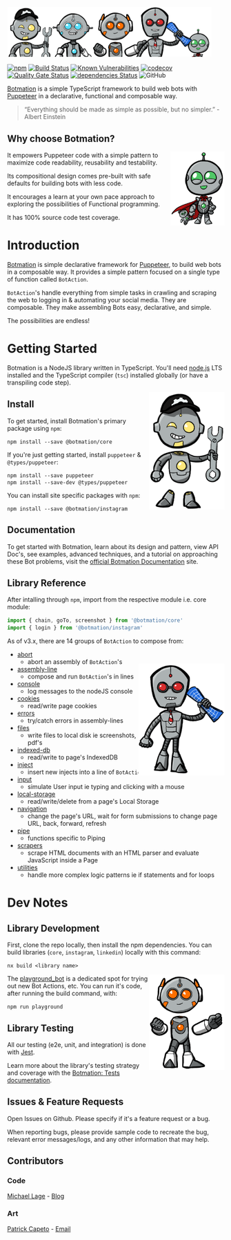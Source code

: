 <img src="https://raw.githubusercontent.com/mrWh1te/Botmation/master/assets/art/banner/1556x379v2.png" alt="Botmation Crew" width="474">

[![npm](https://img.shields.io/npm/v/botmation)](https://www.npmjs.com/package/botmation)
[![Build Status](https://travis-ci.com/mrWh1te/Botmation.svg?branch=master)](https://travis-ci.com/mrWh1te/Botmation)
[![Known Vulnerabilities](https://snyk.io/test/github/mrWh1te/Botmation/badge.svg?targetFile=package.json)](https://snyk.io/test/github/mrWh1te/Botmation?targetFile=package.json)
[![codecov](https://img.shields.io/codecov/c/github/mrWh1te/Botmation/master?label=codecov)](https://codecov.io/gh/mrWh1te/Botmation)
[![Quality Gate Status](https://sonarcloud.io/api/project_badges/measure?project=mrWh1te_Botmation&metric=alert_status)](https://sonarcloud.io/dashboard?id=mrWh1te_Botmation)
[![dependencies Status](https://david-dm.org/mrWh1te/Botmation/status.svg)](https://david-dm.org/mrWh1te/Botmation)
![GitHub](https://img.shields.io/github/license/mrWh1te/Botmation)

[Botmation](https://botmation.dev) is a simple TypeScript framework to build web bots with [Puppeteer](https://github.com/puppeteer/puppeteer) in a declarative, functional and composable way.

> “Everything should be made as simple as possible, but no simpler.” - Albert Einstein

Why choose Botmation?
---------------------

<img alt="Baby Bot" src="https://raw.githubusercontent.com/mrWh1te/Botmation/master/assets/art/baby_bot.PNG" width="125" align="right">

It empowers Puppeteer code with a simple pattern to maximize code readability, reusability and testability.

Its compositional design comes pre-built with safe defaults for building bots with less code.

It encourages a learn at your own pace approach to exploring the possibilities of Functional programming.

It has 100% source code test coverage.

# Introduction

[Botmation](https://botmation.dev) is simple declarative framework for [Puppeteer](https://github.com/puppeteer/puppeteer), to build web bots in a composable way. It provides a simple pattern focused on a single type of function called `BotAction`. 

`BotAction`'s handle everything from simple tasks in crawling and scraping the web to logging in & automating your social media. They are composable. They make assembling Bots easy, declarative, and simple.

The possibilities are endless!

# Getting Started

Botmation is a NodeJS library written in TypeScript. You'll need [node.js](http://nodejs.org/) LTS installed and the TypeScript compiler (`tsc`) installed globally (or have a transpiling code step).

<img alt="Yellow Bot" src="https://raw.githubusercontent.com/mrWh1te/Botmation/master/assets/art/yellow_bot.PNG" width="175" align="right">

Install
-------

To get started, install Botmation's primary package using `npm`:

    npm install --save @botmation/core

If you're just getting started, install `puppeteer` & `@types/puppeteer`:

    npm install --save puppeteer 
    npm install --save-dev @types/puppeteer

You can install site specific packages with `npm`:

    npm install --save @botmation/instagram

Documentation
-------------

To get started with Botmation, learn about its design and pattern, view API Doc's, see examples, advanced techniques, and a tutorial on approaching these Bot problems, visit the [official Botmation Documentation](https://botmation.dev) site.

Library Reference
-----------------

After intalling through `npm`, import from the respective module i.e. core module:
```javascript
import { chain, goTo, screenshot } from '@botmation/core'
import { login } from '@botmation/instagram'
```

As of v3.x, there are 14 groups of `BotAction` to compose from: 

<img alt="Leader Bot" src="https://raw.githubusercontent.com/mrWh1te/Botmation/master/assets/art/red_bot.PNG" width="200" align="right" style="position: relative;top: 30px;">

 - [abort](https://www.botmation.dev/api/abort)
    - abort an assembly of `BotAction`'s
 - [assembly-line](https://www.botmation.dev/api/assembly-lines)
    - compose and run `BotAction`'s in lines
 - [console](https://www.botmation.dev/api/console)
    - log messages to the nodeJS console
 - [cookies](https://www.botmation.dev/api/cookies)
    - read/write page cookies
 - [errors](https://www.botmation.dev/api/errors)
    - try/catch errors in assembly-lines
 - [files](https://www.botmation.dev/api/files)
    - write files to local disk ie screenshots, pdf's
 - [indexed-db](https://www.botmation.dev/api/indexed-db)
    - read/write to page's IndexedDB
 - [inject](https://www.botmation.dev/api/inject)
    - insert new injects into a line of `BotAction`'s
 - [input](https://www.botmation.dev/api/input)
    - simulate User input ie typing and clicking with a mouse
 - [local-storage](https://www.botmation.dev/api/local-storage)
    - read/write/delete from a page's Local Storage
 - [navigation](https://www.botmation.dev/api/navigation)
    - change the page's URL, wait for form submissions to change page URL, back, forward, refresh
 - [pipe](https://www.botmation.dev/api/pipe)
    - functions specific to Piping
 - [scrapers](https://www.botmation.dev/api/scrapers)
    - scrape HTML documents with an HTML parser and evaluate JavaScript inside a Page
 - [utilities](https://www.botmation.dev/api/utilties)
    - handle more complex logic patterns ie if statements and for loops

# Dev Notes

Library Development
-------------------

First, clone the repo locally, then install the npm dependencies. You can build libraries (`core`, `instagram`, `linkedin`) locally with this command:
```
nx build <library name>
```

<img alt="Orange Bot" src="https://raw.githubusercontent.com/mrWh1te/Botmation/master/assets/art/orange_bot.PNG" width="175" align="right">

The [playground_bot](/src/playground_bot.ts) is a dedicated spot for trying out new Bot Actions, etc. You can run it's code, after running the build command, with:

```
npm run playground
```

Library Testing
---------------

All our testing (e2e, unit, and integration) is done with [Jest](https://jestjs.io/).

Learn more about the library's testing strategy and coverage with the [Botmation: Tests documentation](/notes/test.md).

Issues & Feature Requests
-------------------------

Open Issues on Github. Please specify if it's a feature request or a bug.

When reporting bugs, please provide sample code to recreate the bug, relevant error messages/logs, and any other information that may help.

Contributors
------------

### Code

[Michael Lage](https://github.com/mrWh1te) - [Blog](https://copynpaste.me)

### Art

[Patrick Capeto](https://www.instagram.com/patrick.capeto/) - [Email](mailto:me@patrickcapeto.com)
